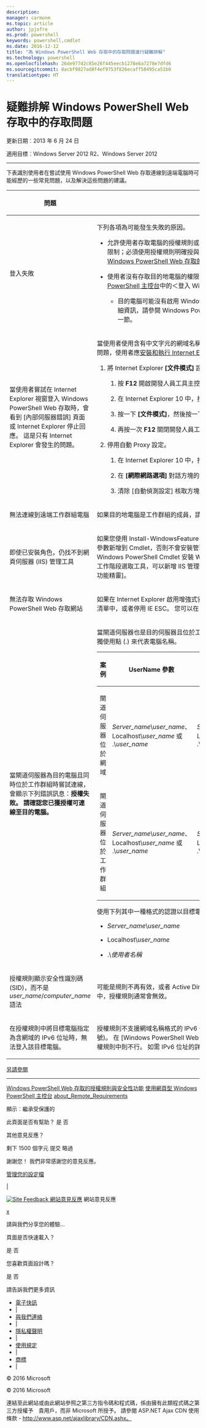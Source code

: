 ```yaml
---
description: 
manager: carmonm
ms.topic: article
author: jpjofre
ms.prod: powershell
keywords: powershell,cmdlet
ms.date: 2016-12-12
title: "為 Windows PowerShell Web 存取中的存取問題進行疑難排解"
ms.technology: powershell
ms.openlocfilehash: 26de977d2c85e26f445eecb1278e6a7278e7dfd6
ms.sourcegitcommit: 8acbf9827ad8f4ef9753f826ecaff58495ca51b0
translationtype: HT
---
```

#  <a name="troubleshooting-access-problems-in-windows-powershell-web-access"></a>疑難排解 Windows PowerShell Web 存取中的存取問題

更新日期︰2013 年 6 月 24 日

適用目標︰Windows Server 2012 R2、Windows Server 2012

<a href="" id="BKMK_trouble"></a>

------------------------------------------------------------------------

下表識別使用者在嘗試使用 Windows PowerShell Web 存取連線到遠端電腦時可能經歷的一些常見問題，以及解決這些問題的建議。

<table>
<colgroup>
<col width="50%" />
<col width="50%" />
</colgroup>
<thead>
<tr class="header">
<th><p>問題</p></th>
<th><p>可能的原因及解決方案</p></th>
</tr>
</thead>
<tbody>
<tr class="odd">
<td><p>登入失敗</p></td>
<td><p>下列各項為可能發生失敗的原因。</p>
<ul>
<li><p>允許使用者存取電腦的授權規則或遠端電腦上的特定工作階段設定不存在。 Windows PowerShell Web 存取安全性受到限制；必須使用授權規則明確授與使用者存取遠端電腦的存取權。 如需建立授權規則的詳細資訊，請參閱本指南中的 <a href="https://technet.microsoft.com/en-us/library/dn282394(v=ws.11).aspx">Windows PowerShell Web 存取的授權規則與安全性功能</a>。</p></li>
<li><p>使用者沒有存取目的地電腦的權限。 這可由存取控制清單 (ACL) 來判斷。 如需詳細資訊，請參閱<a href="https://technet.microsoft.com/en-us/library/hh831417(v=ws.11).aspx">使用網頁型 Windows PowerShell 主控台</a>中的＜登入 Windows PowerShell Web 存取＞，或 <a href="https://msdn.microsoft.com/library/windows/desktop/ee706585.aspx">Windows PowerShell 小組部落格</a>。</p>
<ul>
<li><p>目的電腦可能沒有啟用 Windows PowerShell 遠端管理。 確認已在使用者嘗試連線的電腦上啟用這個功能。 如需詳細資訊，請參閱 Windows PowerShell 說明主題中 <a href="https://technet.microsoft.com/library/dd315349.aspx">about_Remote_Requirements</a> 的＜如何設定電腦的遠端功能＞一節。</p></li>
</ul></li>
</ul></td>
</tr>
<tr class="even">
<td><p>當使用者嘗試在 Internet Explorer 視窗登入 Windows PowerShell Web 存取時，會看到 [內部伺服器錯誤]<strong></strong> 頁面或 Internet Explorer 停止回應。 這是只有 Internet Explorer 會發生的問題。</p></td>
<td><p>當使用者使用含有中文字元的網域名稱登入，或閘道伺服器名稱含有一或多個中文字元時，會發生這個問題。 若要解決這個問題，使用者應<a href="http://ie.microsoft.com/testdrive/info/downloads/Default.html">安裝和執行 Internet Explorer 10</a>，然後執行下列步驟。</p>
<ol>
<li><p>將 Internet Explorer <strong>[文件模式]</strong> 設定變更成 <strong>[IE10 standards (IE10 標準)]</strong>。</p>
<ol>
<li><p>按 <strong>F12</strong> 開啟開發人員工具主控台。</p></li>
<li><p>在 Internet Explorer 10 中，按一下 <strong>[瀏覽器模式]</strong>，然後選取 <strong>[Internet Explorer 10]</strong>。</p></li>
<li><p>按一下 <strong>[文件模式]</strong>，然後按一下 <strong>[IE10 standards (IE10 標準)]</strong>。</p></li>
<li><p>再按一次 <strong>F12</strong> 關閉開發人員工具主控台。</p></li>
</ol></li>
<li><p>停用自動 Proxy 設定。</p>
<ol>
<li><p>在 Internet Explorer 10 中，按一下 <strong>[工具]</strong>，然後按一下 <strong>[網際網路選項]</strong>。</p></li>
<li><p>在 <strong>[網際網路選項]</strong> 對話方塊的 <strong>[連線]</strong> 索引標籤中，按一下 <strong>[區域網路設定]</strong>。</p></li>
<li><p>清除 [自動偵測設定]<strong></strong> 核取方塊。 按一下 [確定]<strong></strong>，然後再按一次 [確定]<strong></strong> 關閉 [網際網路選項]<strong></strong> 對話方塊。</p></li>
</ol></li>
</ol></td>
</tr>
<tr class="odd">
<td><p>無法連線到遠端工作群組電腦</p></td>
<td><p>如果目的地電腦是工作群組的成員，請使用下列語法提供您的使用者名稱並登入電腦：&lt;<em>workgroup_name</em>&gt;\&lt;<em>user_name</em>&gt;</p></td>
</tr>
<tr class="even">
<td><p>即使已安裝角色，仍找不到網頁伺服器 (IIS) 管理工具</p></td>
<td><p>如果您使用 <span class="code">Install-WindowsFeature</span> Cmdlet 安裝 Windows PowerShell Web 存取，除非將 <span class="code">IncludeManagementTools</span> 參數新增到 Cmdlet，否則不會安裝管理工具。 如需範例，請參閱<a href="https://technet.microsoft.com/en-us/library/hh831611(v=ws.11).aspx">安裝及使用 Windows PowerShell Web 存取</a>中的＜使用 Windows PowerShell Cmdlet 安裝 Windows PowerShell Web 存取＞。 在以閘道伺服器為目標的「新增角色及功能精靈」工作階段選取工具，可以新增 IIS 管理員主控台及您需要的其他 IIS 管理工具。 您可以從 [伺服器管理員] 中開啟 [新增角色及功能精靈]。</p></td>
</tr>
<tr class="odd">
<td><p>無法存取 Windows PowerShell Web 存取網站</p></td>
<td><p>如果在 Internet Explorer 啟用增強式安全性設定 (IE ESC)，您可以新增 Windows PowerShell Web 存取網站到受信任站台清單中，或者停用 IE ESC。 您可以在 [伺服器管理員] 中 [本機伺服器]<strong></strong> 頁面上的 [屬性]<strong></strong> 磚中停用 IE ESC。</p></td>
</tr>
<tr class="even">
<td><p>當閘道伺服器為目的電腦且同時位於工作群組時嘗試連線，會顯示下列錯誤訊息：<strong>授權失敗。 請確認您已獲授權可連線至目的電腦。</strong></p></td>
<td><p>當閘道伺服器也是目的伺服器且位於工作群組時，請指定使用者名稱、電腦名稱，以及下表顯示的使用者群組名稱。 請勿單獨使用點 (.) 來代表電腦名稱。</p>
<div>
<table>
<colgroup>
<col width="20%" />
<col width="20%" />
<col width="20%" />
<col width="20%" />
<col width="20%" />
</colgroup>
<thead>
<tr class="header">
<th><p>案例</p></th>
<th><p>UserName 參數</p></th>
<th><p>UserGroup 參數</p></th>
<th><p>ComputerName 參數</p></th>
<th><p>ComputerGroup 參數</p></th>
</tr>
</thead>
<tbody>
<tr class="odd">
<td><p>閘道伺服器位於網域</p></td>
<td><p><em>Server_name</em>\<em>user_name</em>、Localhost\<em>user_name</em> 或 .\<em>user_name</em></p></td>
<td><p><em>Server_name</em>\<em>user_group</em>、Localhost\<em>user_group</em> 或 .\<em>user_group</em></p></td>
<td><p>閘道伺服器的完整名稱，或 Localhost</p></td>
<td><p><em>Server_name</em>\<em>computer_group</em>、Localhost\<em>computer_group</em> 或 .\<em>computer_group</em></p></td>
</tr>
<tr class="even">
<td><p>閘道伺服器位於工作群組</p></td>
<td><p><em>Server_name</em>\<em>user_name</em>、Localhost\<em>user_name</em> 或 .\<em>user_name</em></p></td>
<td><p><em>Server_name</em>\<em>user_group</em>、Localhost\<em>user_group</em> 或 .\<em>user_group</em></p></td>
<td><p>伺服器名稱</p></td>
<td><p><em>Server_name</em>\<em>computer_group</em>、Localhost\<em>computer_group</em> 或 .\<em>computer_group</em></p></td>
</tr>
</tbody>
</table>
</div>
<p>使用下列其中一種格式的認證以目標電腦身分登入閘道伺服器。</p>
<ul>
<li><p><em>Server_name</em>\<em>user_name</em></p></li>
<li><p>Localhost\<em>user_name</em></p></li>
<li><p>.\<em>使用者名稱</em></p></li>
</ul></td>
</tr>
<tr class="odd">
<td><p>授權規則顯示安全性識別碼 (SID)，而不是 <em>user_name</em>/<em>computer_name</em>  語法</p></td>
<td><p>可能是規則不再有效，或者 Active Directory 網域服務查詢失敗。 當閘道伺服器曾經位於工作群組，但之後加入網域的案例中，授權規則通常會無效。</p></td>
</tr>
<tr class="even">
<td><p>在授權規則中將目標電腦指定為含網域的 IPv6 位址時，無法登入該目標電腦。</p></td>
<td><p>授權規則不支援網域名稱格式的 IPv6 位址。 若要使用 IPv6 位址指定目的電腦，請在授權規則使用原始 IPv6 位址 (包含冒號)。 在 [Windows PowerShell Web 存取] 登入頁面中，支援以網域及數字 (含冒號) IPv6 位址做為目標電腦名稱，但在授權規則中則不行。 如需 IPv6 位址的詳細資訊，請參閱 <a href="https://technet.microsoft.com/library/cc781672.aspx">How IPv6 Works</a> (IPv6 的運作方式)。</p></td>
</tr>
</tbody>
</table>

<a href="javascript:void(0)" class="LW_CollapsibleArea_TitleAhref" title="Collapse"><span class="cl_CollapsibleArea_expanding LW_CollapsibleArea_Img"></span><span class="LW_CollapsibleArea_Title">
另請參閱</span></a>
<a href="/en-us/library/dn282395(v=ws.11).aspx#Anchor_1" class="LW_CollapsibleArea_Anchor_Img" title="Right-click to copy and share the link for this section"></a>

------------------------------------------------------------------------

[Windows PowerShell Web 存取的授權規則與安全性功能](https://technet.microsoft.com/en-us/library/dn282394(v=ws.11).aspx)
[使用網頁型 Windows PowerShell 主控台](https://technet.microsoft.com/en-us/library/hh831417(v=ws.11).aspx)
[about_Remote_Requirements](https://technet.microsoft.com/library/dd315349.aspx)

<span>顯示︰</span>繼承受保護的

<span class="stdr-votetitle">此頁面是否有幫助？</span>
是 否

其他意見反應？

<span class="stdr-count">剩下 <span class="stdr-charcnt">1500</span> 個字元</span> 提交 略過

<span class="stdr-thankyou">謝謝您！</span> <span class="stdr-appreciate">我們非常感謝您的意見反應。</span>

[管理您的設定檔](https://social.technet.microsoft.com/profile)

|

<a href="javascript:void(0)" id="SiteFeedbackLinkOpener"><span id="FeedbackButton" class="FeedbackButton clip20x21"><img src="https://i-technet.sec.s-msft.com/Areas/Epx/Content/Images/ImageSprite.png?v=635975720914499532" alt="Site Feedback" id="feedBackImg" class="cl_footer_feedback_icon" /></span> 網站意見反應</a> 網站意見反應

<a href="javascript:void(0)" id="SiteFeedbackLinkCloser">x</a>

請與我們分享您的體驗...

頁面是否快速載入？

<span> 是<span> </span></span> <span> 否<span> </span></span>

您喜歡頁面設計嗎？

<span> 是<span> </span></span> <span> 否<span> </span></span>

請告訴我們更多資訊

-   [電子快訊](https://technet.microsoft.com/cc543196.aspx)
-   |
-   [與我們連絡](https://technet.microsoft.com/cc512759.aspx)
-   |
-   [隱私權聲明](https://privacy.microsoft.com/privacystatement)
-   |
-   [使用規定](https://technet.microsoft.com/cc300389.aspx)
-   |
-   [商標](https://www.microsoft.com/en-us/legal/intellectualproperty/Trademarks/)
-   |

© 2016 Microsoft

© 2016 Microsoft

連結至此網站或由此網站參照之第三方指令碼和程式碼，係由擁有此類程式碼之第三方授權予　貴用戶，而非 Microsoft 所授予。 請參閱 ASP.NET Ajax CDN 使用條款 - http://www.asp.net/ajaxlibrary/CDN.ashx。
<img src="https://m.webtrends.com/dcsjwb9vb00000c932fd0rjc7_5p3t/njs.gif?dcsuri=/nojavascript&amp;WT.js=No" alt="DCSIMG" id="Img1" width="1" height="1" />


